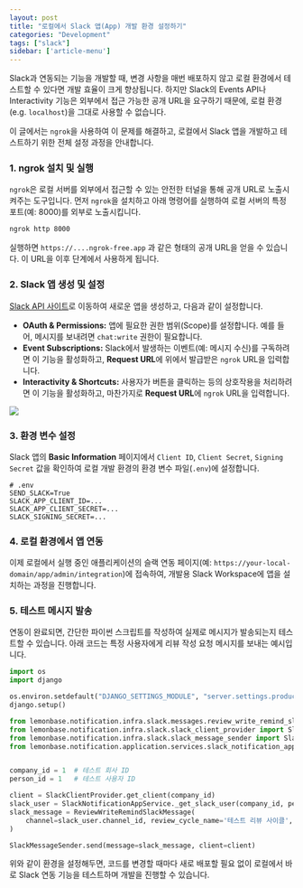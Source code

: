 ```yaml
---
layout: post
title: "로컬에서 Slack 앱(App) 개발 환경 설정하기"
categories: "Development"
tags: ["slack"]
sidebar: ['article-menu']
---
```


Slack과 연동되는 기능을 개발할 때, 변경 사항을 매번 배포하지 않고 로컬 환경에서 테스트할 수 있다면 개발 효율이 크게 향상됩니다. 하지만 Slack의 Events API나 Interactivity 기능은 외부에서 접근 가능한 공개 URL을 요구하기 때문에, 로컬 환경(e.g. `localhost`)을 그대로 사용할 수 없습니다.

이 글에서는 `ngrok`을 사용하여 이 문제를 해결하고, 로컬에서 Slack 앱을 개발하고 테스트하기 위한 전체 설정 과정을 안내합니다.

### **1. ngrok 설치 및 실행**

`ngrok`은 로컬 서버를 외부에서 접근할 수 있는 안전한 터널을 통해 공개 URL로 노출시켜주는 도구입니다. 먼저 `ngrok`을 설치하고 아래 명령어를 실행하여 로컬 서버의 특정 포트(예: 8000)를 외부로 노출시킵니다.

```bash
ngrok http 8000
```

실행하면 `https://....ngrok-free.app` 과 같은 형태의 공개 URL을 얻을 수 있습니다. 이 URL을 이후 단계에서 사용하게 됩니다.

### **2. Slack 앱 생성 및 설정**

[Slack API 사이트](https://api.slack.com/apps)로 이동하여 새로운 앱을 생성하고, 다음과 같이 설정합니다.

-   **OAuth & Permissions:** 앱에 필요한 권한 범위(Scope)를 설정합니다. 예를 들어, 메시지를 보내려면 `chat:write` 권한이 필요합니다.
-   **Event Subscriptions:** Slack에서 발생하는 이벤트(예: 메시지 수신)를 구독하려면 이 기능을 활성화하고, **Request URL**에 위에서 발급받은 `ngrok` URL을 입력합니다.
-   **Interactivity & Shortcuts:** 사용자가 버튼을 클릭하는 등의 상호작용을 처리하려면 이 기능을 활성화하고, 마찬가지로 **Request URL**에 `ngrok` URL을 입력합니다.

![](/assets/images/posts/2024-01-12-slack-local-dev-1.png)

### **3. 환경 변수 설정**

Slack 앱의 **Basic Information** 페이지에서 `Client ID`, `Client Secret`, `Signing Secret` 값을 확인하여 로컬 개발 환경의 환경 변수 파일(`.env`)에 설정합니다.

```
# .env
SEND_SLACK=True
SLACK_APP_CLIENT_ID=...
SLACK_APP_CLIENT_SECRET=...
SLACK_SIGNING_SECRET=...
```

### **4. 로컬 환경에서 앱 연동**

이제 로컬에서 실행 중인 애플리케이션의 슬랙 연동 페이지(예: `https://your-local-domain/app/admin/integration`)에 접속하여, 개발용 Slack Workspace에 앱을 설치하는 과정을 진행합니다.

### **5. 테스트 메시지 발송**

연동이 완료되면, 간단한 파이썬 스크립트를 작성하여 실제로 메시지가 발송되는지 테스트할 수 있습니다. 아래 코드는 특정 사용자에게 리뷰 작성 요청 메시지를 보내는 예시입니다.

```python
import os
import django

os.environ.setdefault("DJANGO_SETTINGS_MODULE", "server.settings.production")
django.setup()

from lemonbase.notification.infra.slack.messages.review_write_remind_slack_message import ReviewWriteRemindSlackMessage
from lemonbase.notification.infra.slack.slack_client_provider import SlackClientProvider
from lemonbase.notification.infra.slack.slack_message_sender import SlackMessageSender
from lemonbase.notification.application.services.slack_notification_app_service import SlackNotificationAppService


company_id = 1  # 테스트 회사 ID
person_id = 1   # 테스트 사용자 ID

client = SlackClientProvider.get_client(company_id)
slack_user = SlackNotificationAppService._get_slack_user(company_id, person_id)
slack_message = ReviewWriteRemindSlackMessage(
    channel=slack_user.channel_id, review_cycle_name='테스트 리뷰 사이클', cta_button_url="https://lemonbase.com"
)

SlackMessageSender.send(message=slack_message, client=client)
```

위와 같이 환경을 설정해두면, 코드를 변경할 때마다 새로 배포할 필요 없이 로컬에서 바로 Slack 연동 기능을 테스트하며 개발을 진행할 수 있습니다.
